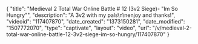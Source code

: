 {
    "title": "Medieval 2 Total War Online Battle # 12 (3v2 Siege)- \"Im So Hungry\"",
    "description": "A 3v2 with my pals\n\nenjoy and thanks!",
    "videoid": "117407870",
    "date_created": "1373150281",
    "date_modified": "1507772070",
    "type": "captivate",
    "layout": "video",
    "url": "\/v\/medieval-2-total-war-online-battle-12-3v2-siege-im-so-hungry\/117407870"
}